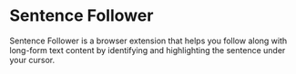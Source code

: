 # Sentence Follower

Sentence Follower is a browser extension that helps you follow along with long-form text content by identifying and highlighting the sentence under your cursor.
